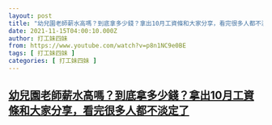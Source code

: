 ```yaml
---
layout: post
title: "幼兒園老師薪水高嗎？到底拿多少錢？拿出10月工資條和大家分享，看完很多人都不淡定了"
date: 2021-11-15T04:00:10.000Z
author: 打工妹四妹
from: https://www.youtube.com/watch?v=p8n1NC9e0BE
tags: [ 打工妹四妹 ]
categories: [ 打工妹四妹 ]
---
```

<!--1636948810000-->
[幼兒園老師薪水高嗎？到底拿多少錢？拿出10月工資條和大家分享，看完很多人都不淡定了](https://www.youtube.com/watch?v=p8n1NC9e0BE)
------

<div>

</div>
